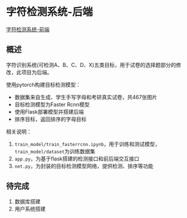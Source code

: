 # 字符检测系统-后端

[字符检测系统-前端](https://github.com/khuqen/letters_detect_frontend)

## 概述

字符识别系统(可检测A、B、C、D、X)五类目标，用于试卷的选择题部分的修改，此项目为后端。

使用pytorch构建目标检测模型：

- 数据集来自生成、学生手写字母和考研真实试卷，共467张图片
- 目标检测模型为Faster Rcnn模型
- 使用Flask部署模型并搭建后端
- 排序目标，返回排序的字母目标



相关说明：

1. `train_model/train_fasterrcnn.ipynb`，用于训练和测试模型，`train_model/dataset`为训练数据集
2. `app.py`，为基于flask搭建的检测接口和前后端交互接口
3. `net.py`，为封装的目标检测模型网络，提供检测、排序等功能



## 待完成

1. 数据库搭建
2. 用户系统搭建

